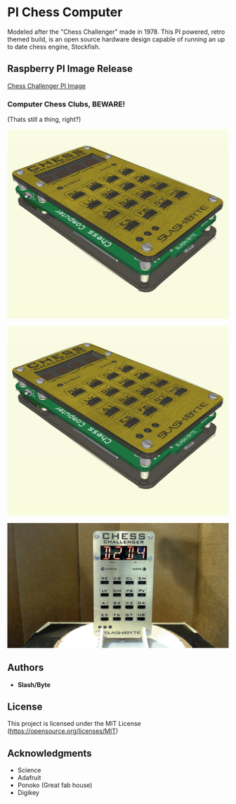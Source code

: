 # PI Chess Computer
Modeled after the "Chess Challenger" made in 1978.
This PI powered, retro themed build,
is an open source hardware design capable of running an up to date chess engine, Stockfish.

## Raspberry PI Image Release
[Chess Challenger PI Image](https://github.com/slashbyte/ChessComputer-Source/releases)

### Computer Chess Clubs, BEWARE!
(Thats still a thing, right?)

![GitHub Logo](/assembly/images/assembly01.png)

<img src="assembly/images/assembly01.png" class="img-fluid" alt="Responsive image" >

![GitHub Logo](/photo/ChessChallenger.gif)

## Authors
* **Slash/Byte**
## License
This project is licensed under the MIT License
(https://opensource.org/licenses/MIT)
## Acknowledgments
* Science
* Adafruit
* Ponoko (Great fab house)
* Digikey
